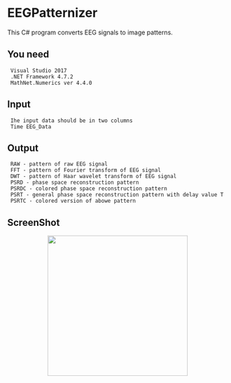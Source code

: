 # EEGPatternizer
This C# program converts EEG signals to image patterns. 

## You need
```
 Visual Studio 2017
 .NET Framework 4.7.2 
 MathNet.Numerics ver 4.4.0 
```

## Input
```
 Ihe input data should be in two columns
 Time EEG_Data
```

## Output
```
 RAW - pattern of raw EEG signal
 FFT - pattern of Fourier transform of EEG signal
 DWT - pattern of Haar wavelet transform of EEG signal
 PSRD - phase space reconstruction pattern
 PSRDC - colored phase space reconstruction pattern
 PSRT - general phase space reconstruction pattern with delay value T
 PSRTC - colored version of abowe pattern
```
## ScreenShot
<div align="center">
    <img src="https://i.imgur.com/aIojfPW.png" width="320" height="320">
 </div>

